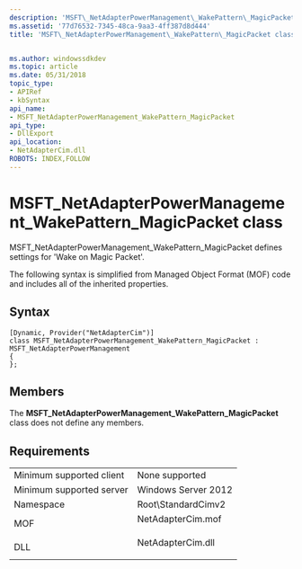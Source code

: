 ```yaml
---
description: 'MSFT\_NetAdapterPowerManagement\_WakePattern\_MagicPacket defines settings for 'Wake on Magic Packet'.'
ms.assetid: '77d76532-7345-48ca-9aa3-4ff387d8d444'
title: 'MSFT\_NetAdapterPowerManagement\_WakePattern\_MagicPacket class'


ms.author: windowssdkdev
ms.topic: article
ms.date: 05/31/2018
topic_type: 
- APIRef
- kbSyntax
api_name: 
- MSFT_NetAdapterPowerManagement_WakePattern_MagicPacket
api_type: 
- DllExport
api_location: 
- NetAdapterCim.dll
ROBOTS: INDEX,FOLLOW
---
```


# MSFT\_NetAdapterPowerManagement\_WakePattern\_MagicPacket class

MSFT\_NetAdapterPowerManagement\_WakePattern\_MagicPacket defines settings for 'Wake on Magic Packet'.

The following syntax is simplified from Managed Object Format (MOF) code and includes all of the inherited properties.

## Syntax

``` syntax
[Dynamic, Provider("NetAdapterCim")]
class MSFT_NetAdapterPowerManagement_WakePattern_MagicPacket : MSFT_NetAdapterPowerManagement
{
};
```

## Members

The **MSFT\_NetAdapterPowerManagement\_WakePattern\_MagicPacket** class does not define any members.

## Requirements



|                                     |                                                                                              |
|-------------------------------------|----------------------------------------------------------------------------------------------|
| Minimum supported client<br/> | None supported<br/>                                                                    |
| Minimum supported server<br/> | Windows Server 2012<br/>                                                               |
| Namespace<br/>                | Root\\StandardCimv2<br/>                                                               |
| MOF<br/>                      | <dl> <dt>NetAdapterCim.mof</dt> </dl> |
| DLL<br/>                      | <dl> <dt>NetAdapterCim.dll</dt> </dl> |



 

 




